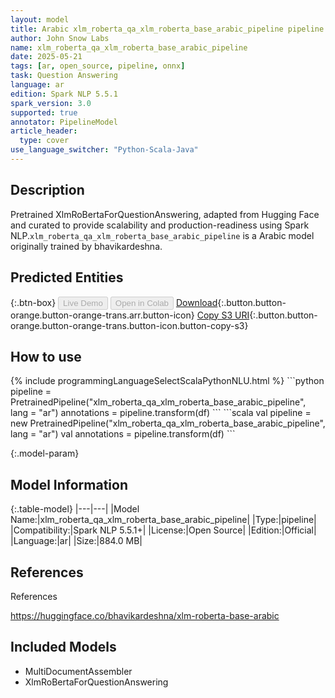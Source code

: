 ```yaml
---
layout: model
title: Arabic xlm_roberta_qa_xlm_roberta_base_arabic_pipeline pipeline XlmRoBertaForQuestionAnswering from bhavikardeshna
author: John Snow Labs
name: xlm_roberta_qa_xlm_roberta_base_arabic_pipeline
date: 2025-05-21
tags: [ar, open_source, pipeline, onnx]
task: Question Answering
language: ar
edition: Spark NLP 5.5.1
spark_version: 3.0
supported: true
annotator: PipelineModel
article_header:
  type: cover
use_language_switcher: "Python-Scala-Java"
---
```


## Description

Pretrained XlmRoBertaForQuestionAnswering, adapted from Hugging Face and curated to provide scalability and production-readiness using Spark NLP.`xlm_roberta_qa_xlm_roberta_base_arabic_pipeline` is a Arabic model originally trained by bhavikardeshna.

## Predicted Entities



{:.btn-box}
<button class="button button-orange" disabled>Live Demo</button>
<button class="button button-orange" disabled>Open in Colab</button>
[Download](https://s3.amazonaws.com/auxdata.johnsnowlabs.com/public/models/xlm_roberta_qa_xlm_roberta_base_arabic_pipeline_ar_5.5.1_3.0_1747822350186.zip){:.button.button-orange.button-orange-trans.arr.button-icon}
[Copy S3 URI](s3://auxdata.johnsnowlabs.com/public/models/xlm_roberta_qa_xlm_roberta_base_arabic_pipeline_ar_5.5.1_3.0_1747822350186.zip){:.button.button-orange.button-orange-trans.button-icon.button-copy-s3}

## How to use



<div class="tabs-box" markdown="1">
{% include programmingLanguageSelectScalaPythonNLU.html %}
```python
pipeline = PretrainedPipeline("xlm_roberta_qa_xlm_roberta_base_arabic_pipeline", lang = "ar")
annotations =  pipeline.transform(df)
```
```scala
val pipeline = new PretrainedPipeline("xlm_roberta_qa_xlm_roberta_base_arabic_pipeline", lang = "ar")
val annotations = pipeline.transform(df)
```
</div>

{:.model-param}
## Model Information

{:.table-model}
|---|---|
|Model Name:|xlm_roberta_qa_xlm_roberta_base_arabic_pipeline|
|Type:|pipeline|
|Compatibility:|Spark NLP 5.5.1+|
|License:|Open Source|
|Edition:|Official|
|Language:|ar|
|Size:|884.0 MB|

## References

References

https://huggingface.co/bhavikardeshna/xlm-roberta-base-arabic

## Included Models

- MultiDocumentAssembler
- XlmRoBertaForQuestionAnswering